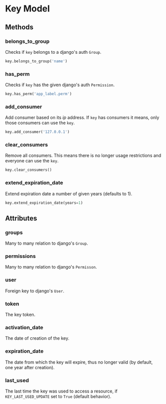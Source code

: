 # Key Model

## Methods

### belongs_to\_group

Checks if `key` belongs to a django's auth `Group`.

```python
key.belongs_to_group('name')
```

### has_perm

Checks if `key` has the given django's auth `Permission`.

```python
key.has_perm('app_label.perm')
```

### add_consumer

Add consumer based on its _ip_ address.  If `key` has consumers it means, only those consumers can use the `key`.

```python
key.add_consumer('127.0.0.1')
```

### clear_consumers

Remove all consumers. This means there is no longer usage restrictions and everyone can use the `key`.

```python
key.clear_consumers()
```

### extend_expiration\_date

Extend expiration date a number of given years (defaults to 1).

```python
key.extend_expiration_date(years=1)
```


## Attributes

### groups

Many to many relation to django's `Group`.

### permissions

Many to many relation to django's `Permisson`.

### user

Foreign key to django's `User`.

### token

The key token. 

### activation_date

The date of creation of the key.

### expiration_date 

The date from which the key will expire, thus no longer valid (by default, one year after creation).

### last_used

The last time the key was used to access a resource, if `KEY_LAST_USED_UPDATE` set to `True` (default behavior).
